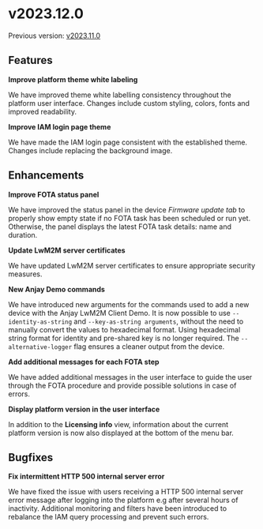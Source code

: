 # v2023.12.0
Previous version: [v2023.11.0](v2023.11.0.md)

## Features

**Improve platform theme white labeling**      

We have improved theme white labelling consistency throughout the platform user interface. Changes include custom styling, colors, fonts and improved readability.

**Improve IAM login page theme**      

We have made the IAM login page consistent with the established theme. Changes include replacing the background image.

## Enhancements

**Improve FOTA status panel**      

We have improved the status panel in the device *Firmware update tab* to properly show empty state if no FOTA task has been scheduled or run yet. Otherwise, the panel displays the latest FOTA task details: name and duration.

**Update LwM2M server certificates**      

We have updated LwM2M server certificates to ensure appropriate security measures.

**New Anjay Demo commands**      

We have introduced new arguments for the commands used to add a new device with the Anjay LwM2M Client Demo. It is now possible to use `--identity-as-string` and `--key-as-string arguments`, without the need to manually convert the values to hexadecimal format. Using hexadecimal string format for identity and pre-shared key is no longer required. The `--alternative-logger` flag ensures a cleaner output from the device.

**Add additional messages for each FOTA step**      

We have added additional messages in the user interface to guide the user through the FOTA procedure and provide possible solutions in case of errors.

**Display platform version in the user interface**      

In addition to the **Licensing info** view, information about the current platform version is now also displayed at the bottom of the menu bar.

## Bugfixes

**Fix intermittent HTTP 500 internal server error**      

We have fixed the issue with users receiving a HTTP 500 internal server error message after logging into the platform e.g after several hours of inactivity. Additional monitoring and filters have been introduced to rebalance the IAM query processing and prevent such errors.